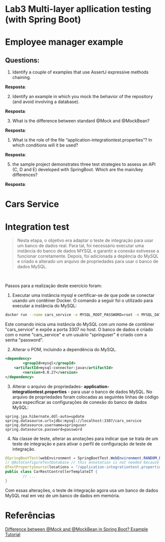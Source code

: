 # Lab3 Multi-layer apllication testing (with Spring Boot)

# Employee manager example


## Questions:

1. Identify a couple of examples that use AssertJ expressive methods chaining.

**Resposta**:


2. Identify an example in which you mock the behavior of the repository (and avoid involving a 
database).

**Resposta**:

3. What is the difference between standard @Mock and @MockBean?

**Resposta**:

1. What is the role of the file “application-integrationtest.properties”? In which conditions will it be 
used?

**Resposta**:

5. the sample project demonstrates three test strategies to assess an API (C, D and E) developed 
with SpringBoot. Which are the main/key differences?

**Resposta**:


# Cars Service



# Integration test

> Nesta etapa, o objetivo era adaptar o teste de integração para usar um banco de dados real. Para tal, foi necessário executar uma instância do banco de dados MYSQL e garantir a conexão estivesse a funcionar corretamente. Depois, foi adicionada a depência do MySQL e criado e alterado um arquivo de propriedades para usar o banco de dados MySQL.
<br>

Passos para a realização deste exercício foram:

1. Executar uma instância mysql e certificar-se de que pode se conectar usando um contêiner Docker. 
O comando a seguir foi o utilizado para executar a instância do MySQL:

```bash
docker run --name cars_service -e MYSQL_ROOT_PASSWORD=root -e MYSQL_DATABASE=cars_service -e MYSQL_USER=springuser -e MYSQL_PASSWORD=password -p 3307:3306 -d mysql/mysql-server:5.7
```

Este comando inicia uma instância do MySQL com um nome de contêiner "cars_service" e expõe a porta 3307 no host. O banco de dados é criado com o nome "cars_service" e um usuário "springuser" é criado com a senha "password".



2. Alterar o POM, incluindo a dependência do MySQL.

```xml
<dependency>
        <groupId>mysql</groupId>
	<artifactId>mysql-connector-java</artifactId>
        <version>8.0.27</version>
</dependency>
```

3. Alterar o arquivo de propriedades- **application-integrationtest.properties** - para usar o banco de dados MySQL. 
No arquivo de propriedades foram colocadas as seguintes linhas de código para especificar as configurações de conexão do banco de dados MySQL:

```properties
spring.jpa.hibernate.ddl-auto=update
spring.datasource.url=jdbc:mysql://localhost:3307/cars_service
spring.datasource.username=springuser
spring.datasource.password=password
```

4. Na classe de teste, alterar as anotações para indicar que se trata de um teste de integração e para ativar o perfil de configuração de teste de integração.

```java
@SpringBootTest(webEnvironment = SpringBootTest.WebEnvironment.RANDOM_PORT)
// @AutoConfigureTestDatabase // this annotation is not needed because we are using the same database
@TestPropertySource(locations = "/application-integrationtest.properties")
public class CarRestControllerTemplateIT {
        // ...
}
```

Com essas alterações, o teste de integração agora usa um banco de dados MySQL real em vez de um banco de dados em memória.


# Referências

[Difference between @Mock and @MockBean in Spring Boot? Example Tutorial](https://javarevisited.blogspot.com/2022/08/difference-between-mock-and-mockbean-in.html?m=1)
